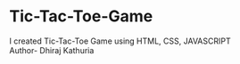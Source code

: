 # Tic-Tac-Toe-Game
I created Tic-Tac-Toe Game using HTML,  CSS,  JAVASCRIPT
<br>
Author- Dhiraj Kathuria
